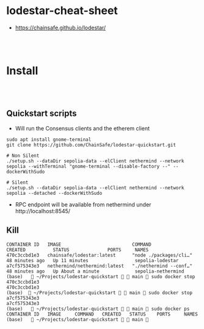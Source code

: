 # lodestar-cheat-sheet
- https://chainsafe.github.io/lodestar/

<br><br>

# Install

<br><br>

## Quickstart scripts
- Will run the Consensus clients and the etherem client
```shell
sudo apt install gnome-terminal
git clone https://github.com/ChainSafe/lodestar-quickstart.git

# Non Silent
./setup.sh --dataDir sepolia-data --elClient nethermind --network sepolia --withTerminal "gnome-terminal --disable-factory --" --dockerWithSudo

# Silent
./setup.sh --dataDir sepolia-data --elClient nethermind --network sepolia --detached --dockerWithSudo
```
- RPC endpoint will be available from nethermind under http://localhost:8545/


## Kill
```(base)  ✘   ~/Projects/lodestar-quickstart   main  sudo docker ps              
CONTAINER ID   IMAGE                          COMMAND                  CREATED          STATUS              PORTS     NAMES
470c3ccbd1e3   chainsafe/lodestar:latest      "node ./packages/cli…"   48 minutes ago   Up 11 minutes                 sepolia-lodestar
a7cf575343e3   nethermind/nethermind:latest   "./nethermind --conf…"   48 minutes ago   Up About a minute             sepolia-nethermind
(base)    ~/Projects/lodestar-quickstart   main  sudo docker stop 470c3ccbd1e3
470c3ccbd1e3
(base)   ~/Projects/lodestar-quickstart   main  sudo docker stop a7cf575343e3 
a7cf575343e3
(base)    ~/Projects/lodestar-quickstart   main  sudo docker ps                
CONTAINER ID   IMAGE     COMMAND   CREATED   STATUS    PORTS     NAMES
(base)    ~/Projects/lodestar-quickstart   main  
                                                    
```
